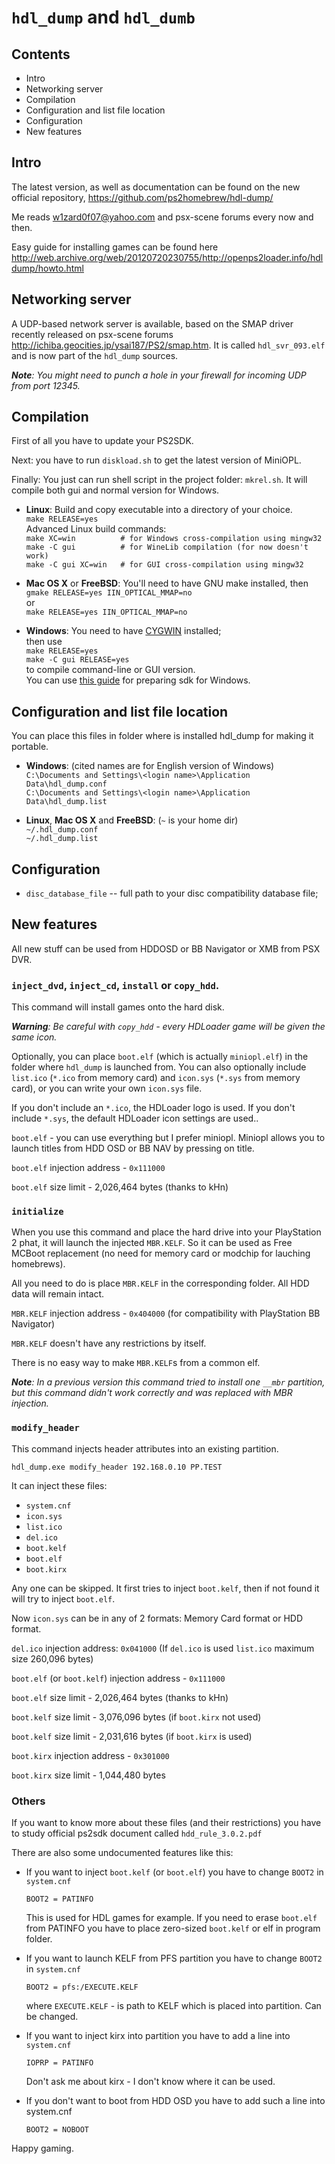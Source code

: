 # `hdl_dump` and `hdl_dumb`

## Contents

* Intro
* Networking server
* Compilation 
* Configuration and list file location
* Configuration
* New features


## Intro

The latest version, as well as documentation can be found on the new official repository, <https://github.com/ps2homebrew/hdl-dump/>

Me reads <w1zard0f07@yahoo.com> and psx-scene forums every now and then.

Easy guide for installing games can be found here <http://web.archive.org/web/20120720230755/http://openps2loader.info/hdldump/howto.html>


## Networking server

A UDP-based network server is available, based on the SMAP driver recently released on psx-scene forums <http://ichiba.geocities.jp/ysai187/PS2/smap.htm>. It is called `hdl_svr_093.elf` and is now part of the `hdl_dump` sources.

_**Note**: You might need to punch a hole in your firewall for incoming UDP from port 12345._


## Compilation

First of all you have to update your PS2SDK.

Next: you have to run `diskload.sh` to get the latest version of MiniOPL.

Finally: You just can run shell script in the project folder: `mkrel.sh`. It will compile both gui and normal version for Windows.

* **Linux**: Build and copy executable into a directory of your choice.  
	`make RELEASE=yes`  
  Advanced Linux build commands:  
	`make XC=win          # for Windows cross-compilation using mingw32`  
	`make -C gui          # for WineLib compilation (for now doesn't work)`  
	`make -C gui XC=win   # for GUI cross-compilation using mingw32`

* **Mac OS X** or **FreeBSD**: You'll need to have GNU make installed, then  
	`gmake RELEASE=yes IIN_OPTICAL_MMAP=no`  
  or  
	`make RELEASE=yes IIN_OPTICAL_MMAP=no`

* **Windows**: You need to have [CYGWIN](http://www.cygwin.com/) installed;  
  then use  
	`make RELEASE=yes`  
	`make -C gui RELEASE=yes`  
  to compile command-line or GUI version.  
  You can use [this guide](http://psx-scene.com/forums/f150/compiling-windows-118947/#post1124987) for preparing sdk for Windows.

## Configuration and list file location

You can place this files in folder where is installed hdl_dump for making it portable.

* **Windows**: (cited names are for English version of Windows)  
  `C:\Documents and Settings\<login name>\Application Data\hdl_dump.conf`  
  `C:\Documents and Settings\<login name>\Application Data\hdl_dump.list`

* **Linux**, **Mac OS X** and **FreeBSD**: (`~` is your home dir)  
  `~/.hdl_dump.conf`  
  `~/.hdl_dump.list`


## Configuration

* `disc_database_file` -- full path to your disc compatibility database file;


## New features

All new stuff can be used from HDDOSD or BB Navigator or XMB from PSX DVR.


### `inject_dvd`, `inject_cd`, `install` or `copy_hdd`.

This command will install games onto the hard disk.

_**Warning**: Be careful with `copy_hdd` - every HDLoader game will be given the same icon._

Optionally, you can place `boot.elf` (which is actually `miniopl.elf`) in the folder where `hdl_dump` is launched from.
You can also optionally include `list.ico` (`*.ico` from memory card) and `icon.sys` (`*.sys` from memory card), or you can write your own `icon.sys` file.

If you don't include an `*.ico`, the HDLoader logo is used. If you don't include `*.sys`, the default HDLoader icon settings are used..

`boot.elf` - you can use everything but I prefer miniopl. Miniopl allows you to launch titles from HDD OSD or BB NAV by pressing on title.

`boot.elf` injection address - `0x111000`

`boot.elf` size limit - 2,026,464 bytes (thanks to kHn)


### `initialize`

When you use this command and place the hard drive into your PlayStation 2 phat, it will launch the injected `MBR.KELF`. So it can be used as Free MCBoot replacement (no need for memory card or modchip for lauching homebrews).

All you need to do is place `MBR.KELF` in the corresponding folder. All HDD data will remain intact.

`MBR.KELF` injection address - `0x404000` (for compatibility with PlayStation BB Navigator)

`MBR.KELF` doesn't have any restrictions by itself.

There is no easy way to make `MBR.KELF`s from a common elf.

_**Note**: In a previous version this command tried to install one `__mbr` partition, but this command didn't work correctly and was replaced with MBR injection._


### `modify_header`

This command injects header attributes into an existing partition.

```
hdl_dump.exe modify_header 192.168.0.10 PP.TEST
```

It can inject these files:

* `system.cnf`
* `icon.sys`
* `list.ico`
* `del.ico`
* `boot.kelf`
* `boot.elf`
* `boot.kirx`

Any one can be skipped. It first tries to inject `boot.kelf`, then if not found it will try to inject `boot.elf`.

Now `icon.sys` can be in any of 2 formats: Memory Card format or HDD format.

`del.ico` injection address: `0x041000` (If `del.ico` is used `list.ico` maximum size 260,096 bytes)

`boot.elf` (or `boot.kelf`) injection address - `0x111000`

`boot.elf` size limit - 2,026,464 bytes (thanks to kHn)

`boot.kelf` size limit - 3,076,096 bytes (if `boot.kirx` not used)

`boot.kelf` size limit - 2,031,616 bytes (if `boot.kirx` is used)

`boot.kirx` injection address - `0x301000`

`boot.kirx` size limit - 1,044,480 bytes


### Others

If you want to know more about these files (and their restrictions) you have to study official ps2sdk document called `hdd_rule_3.0.2.pdf`

There are also some undocumented features like this:

* If you want to inject `boot.kelf` (or `boot.elf`) you have to change `BOOT2` in `system.cnf`

  ```
  BOOT2 = PATINFO
  ```

  This is used for HDL games for example.
  If you need to erase `boot.elf` from PATINFO you have to place zero-sized `boot.kelf` or elf in program folder.

* If you want to launch KELF from PFS partition you have to change `BOOT2` in `system.cnf` 

  ```
  BOOT2 = pfs:/EXECUTE.KELF
  ```

  where `EXECUTE.KELF` - is path to KELF which is placed into partition. Can be changed.

* If you want to inject kirx into partition you have to add a line into `system.cnf` 

  ```
  IOPRP = PATINFO
  ```

  Don't ask me about kirx - I don't know where it can be used.

* If you don't want to boot from HDD OSD you have to add such a line into system.cnf 

  ```
  BOOT2 = NOBOOT
  ```

Happy gaming.
